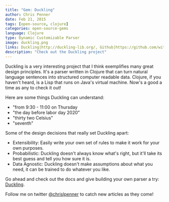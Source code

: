 ```yaml
---
title: "Gem: Duckling"
author: Chris Penner
date: Feb 21, 2015
tags: [open-source, clojure]
categories: open-source-gems
language: Clojure
type: Dynamic Customizable Parser
image: duckling.png
links: Duckling|http://duckling-lib.org/, Github|https://github.com/wit-ai/duckling
description: "Check out the Duckling project"
---
```


Duckling is a very interesting project that I think exemplifies many great
design principles. It's a parser written in Clojure that can turn natural
language sentences into structured computer readable data. Clojure, if you
haven't heard, is a Lisp that runs on Java's virtual machine. Now's a good a
time as any to check it out!

Here are some things Duckling can understand:

* "from 9:30 - 11:00 on Thursday
* "the day before labor day 2020"
* "thirty two Celsius"
* "seventh"

Some of the design decisions that really set Duckling apart:

* Extensibility: Easily write your own set of rules to make it work for your own purposes.
* Probabilistic: Duckling doesn't always know what's right, but it'll take its
    best guess and tell you how sure it is.
* Data Agnostic: Duckling doesn't make assumptions about what you need, it can
    be trained to do whatever you like.

Go ahead and check out the docs and give building your own parser a try:
[Duckling](http://duckling-lib.org/ ).

Follow me on twitter [@chrislpenner](http://www.twitter.com/chrislpenner) to catch new articles as they come!
